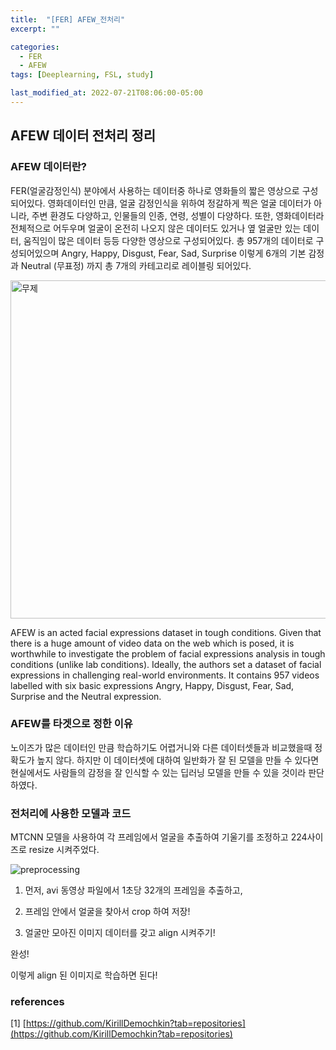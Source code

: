 ```yaml
---
title:  "[FER] AFEW_전처리"
excerpt: ""

categories:
  - FER
  - AFEW
tags: [Deeplearning, FSL, study]

last_modified_at: 2022-07-21T08:06:00-05:00
---
```


## AFEW 데이터 전처리 정리

### AFEW 데이터란?

FER(얼굴감정인식) 분야에서 사용하는 데이터중 하나로 영화들의 짧은 영상으로 구성되어있다.
영화데이터인 만큼, 얼굴 감정인식을 위하여 정갈하게 찍은 얼굴 데이터가 아니라, 주변 환경도 다양하고, 인물들의 인종, 연령, 성별이 다양하다. 또한, 영화데이터라 전체적으로 어두우며 얼굴이 온전히 나오지 않은 데이터도 있거나 옆 얼굴만 있는 데이터, 움직임이 많은 데이터 등등 다양한 영상으로 구성되어있다. 총 957개의 데이터로 구성되어있으며  Angry, Happy, Disgust, Fear, Sad, Surprise 이렇게 6개의 기본 감정과 Neutral (무표정) 까지 총 7개의 카테고리로 레이블링 되어있다. 

<img width="541" alt="무제" src="https://user-images.githubusercontent.com/53431568/180321150-408c2661-307c-4283-b774-42543563bce7.png">

AFEW is an acted facial expressions dataset in tough conditions. Given that there is a huge amount of video data on the web which is posed, it is worthwhile to investigate the problem of facial expressions analysis in tough conditions (unlike lab conditions). Ideally, the authors set a dataset of facial expressions in challenging real-world environments. It contains 957 videos labelled with six basic expressions Angry, Happy, Disgust, Fear, Sad, Surprise and the Neutral expression. 

### AFEW를 타겟으로 정한 이유

노이즈가 많은 데이터인 만큼 학습하기도 어렵거니와 다른 데이터셋들과 비교했을때 정확도가 높지 않다. 하지만 이 데이터셋에 대하여 일반화가 잘 된 모델을 만들 수 있다면 현실에서도 사람들의 감정을 잘 인식할 수 있는 딥러닝 모델을 만들 수 있을 것이라 판단하였다. 


### 전처리에 사용한 모델과 코드
MTCNN 모델을 사용하여 각 프레임에서 얼굴을 추출하여 기울기를 조정하고 224사이즈로 resize 시켜주었다.

![preprocessing](https://user-images.githubusercontent.com/53431568/180321416-8c35858e-8149-46b5-86db-196a6b7cb29e.png)


1) 먼저, avi 동영상 파일에서 1초당 32개의 프레임을 추출하고,

<script src="https://gist.github.com/chaelin0722/7d6d2f51eec62bf4c4a91124f1f4f970.js"></script>

2) 프레임 안에서 얼굴을 찾아서 crop 하여 저장!

<script src="https://gist.github.com/chaelin0722/ce0263a9fdfc1937d1d054727947a293.js"></script>

3) 얼굴만 모아진 이미지 데이터를 갖고 align 시켜주기!

<script src="https://gist.github.com/chaelin0722/73c7cd2681b80f16ef6904f17979625e.js"></script>


완성!

이렇게 align 된 이미지로 학습하면 된다!


### references

  [1] [https://github.com/KirillDemochkin?tab=repositories](https://github.com/KirillDemochkin?tab=repositories)


